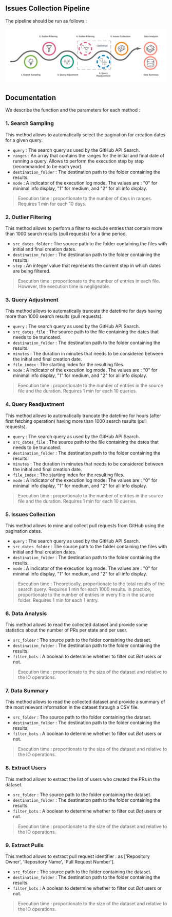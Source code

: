## Issues Collection Pipeline
The pipeline should be run as follows :

![Issues Collection Pipeline](Pipeline-Process/Issues-Collection-Process.png?raw=true)

## Documentation
We describe the function and the parameters for each method :

### 1. Search Sampling
This method allows to automatically select the pagination for creation dates for a given query.
- `query` : The search query as used by the GitHub API Search.
- `ranges` : An array that contains the ranges for the initial and final date of running a query. Allows to perform the execution step by step (recommanded to be each year).
- `destination_folder` : The destination path to the folder containing the results.
- `mode` : A indicator of the execution log mode. The values are : "0" for minimal info display, "1" for medium, and "2" for all info display.

> Execution time : proportionate to the number of days in ranges. Requires 1 min for each 10 days.

### 2. Outlier Filtering
This method allows to perform a filter to exclude entries that contain more than 1000 search results (pull requests) for a time period.
- `src_dates_folder` : The source path to the folder containing the files with initial and final creation dates.
- `destination_folder` : The destination path to the folder containing the results.
- `step` : An integer value that represents the current step in which dates are being filtered.

> Execution time : proportionate to the number of entries in each file. However, the execution time is negligeable.

### 3. Query Adjustment
This method allows to automatically truncate the datetime for days having more than 1000 search results (pull requests).
- `query` : The search query as used by the GitHub API Search.
- `src_dates_file` : The source path to the file containing the dates that needs to be truncated.
- `destination_folder` : The destination path to the folder containing the results.
- `minutes` : The duration in minutes that needs to be considered between the initial and final creation date.
- `file_index` : The starting index for the resulting files.
- `mode` : A indicator of the execution log mode. The values are : "0" for minimal info display, "1" for medium, and "2" for all info display.

> Execution time : proportionate to the number of entries in the source file and the duration. Requires 1 min for each 10 queries.

### 4. Query Readjustment
This method allows to automatically truncate the datetime for hours (after first fetching operation) having more than 1000 search results (pull requests).
- `query` : The search query as used by the GitHub API Search.
- `src_dates_file` : The source path to the file containing the dates that needs to be truncated.
- `destination_folder` : The destination path to the folder containing the results.
- `minutes` : The duration in minutes that needs to be considered between the initial and final creation date.
- `file_index` : The starting index for the resulting files.
- `mode` : A indicator of the execution log mode. The values are : "0" for minimal info display, "1" for medium, and "2" for all info display.

> Execution time : proportionate to the number of entries in the source file and the duration. Requires 1 min for each 10 queries.

### 5. Issues Collection
This method allows to mine and collect pull requests from GitHub using the pagination dates.
- `query` : The search query as used by the GitHub API Search.
- `src_dates_folder` : The source path to the folder containing the files with initial and final creation dates.
- `destination_folder` : The destination path to the folder containing the results.
- `mode` : A indicator of the execution log mode. The values are : "0" for minimal info display, "1" for medium, and "2" for all info display.

> Execution time : Theoretically, proportionate to the total results of the search query. Requires 1 min for each 1000 results. In practice, proportionate to the number of entries in every file in the source folder. Requires 1 min for each 1 entry.


### 6. Data Analysis
This method allows to read the collected dataset and provide some statistics about the number of PRs per state and per user.
- `src_folder` : The source path to the folder containing the dataset.
- `destination_folder` : The destination path to the folder containing the results.
- `filter_bots` : A boolean to determine whether to filter out *Bot* users or not.

> Execution time : proportionate to the size of the dataset and relative to the IO operations.

### 7. Data Summary
This method allows to read the collected dataset and provide a summary of the most relevant information in the dataset through a CSV file.
- `src_folder` : The source path to the folder containing the dataset.
- `destination_folder` : The destination path to the folder containing the results.
- `filter_bots` : A boolean to determine whether to filter out *Bot* users or not.

> Execution time : proportionate to the size of the dataset and relative to the IO operations.

### 8. Extract Users
This method allows to extract the list of users who created the PRs in the dataset.
- `src_folder` : The source path to the folder containing the dataset.
- `destination_folder` : The destination path to the folder containing the results.
- `filter_bots` : A boolean to determine whether to filter out *Bot* users or not.

> Execution time : proportionate to the size of the dataset and relative to the IO operations.

### 9. Extract Pulls
This method allows to extract pull request identifier : as ['Repository Owner', 'Repository Name', 'Pull Request Number'].
- `src_folder` : The source path to the folder containing the dataset.
- `destination_folder` : The destination path to the folder containing the results.
- `filter_bots` : A boolean to determine whether to filter out *Bot* users or not.

> Execution time : proportionate to the size of the dataset and relative to the IO operations.
